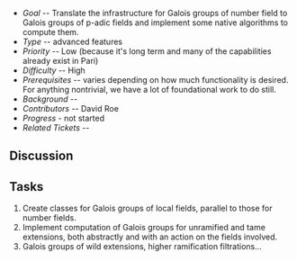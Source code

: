 
* _Goal_ -- Translate the infrastructure for Galois groups of number field to Galois groups of p-adic fields and implement some native algorithms to compute them.   
* _Type_ -- advanced features 
* _Priority_ -- Low (because it's long term and many of the capabilities already exist in Pari)  
* _Difficulty_ -- High 
* _Prerequisites_ -- varies depending on how much functionality is desired.  For anything nontrivial, we have a lot of foundational work to do still. 
* _Background_ --  
* _Contributors_ -- David Roe 
* _Progress_ - not started 
* _Related Tickets_ --  

## Discussion


## Tasks

1. Create classes for Galois groups of local fields, parallel to those for number fields. 
1. Implement computation of Galois groups for unramified and tame extensions, both abstractly and with an action on the fields involved. 
1. Galois groups of wild extensions, higher ramification filtrations... 
